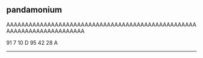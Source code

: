 pandamonium
-------------------------------------------

AAAAAAAAAAAAAAAAAAAAAAAAAAAAAAAAAAAAAAAAAAAAAAAAAAAAAAAAAAAAAAAAAAAAAAAA

91 7 10 D 95 42 28 A

-------------------------------------------